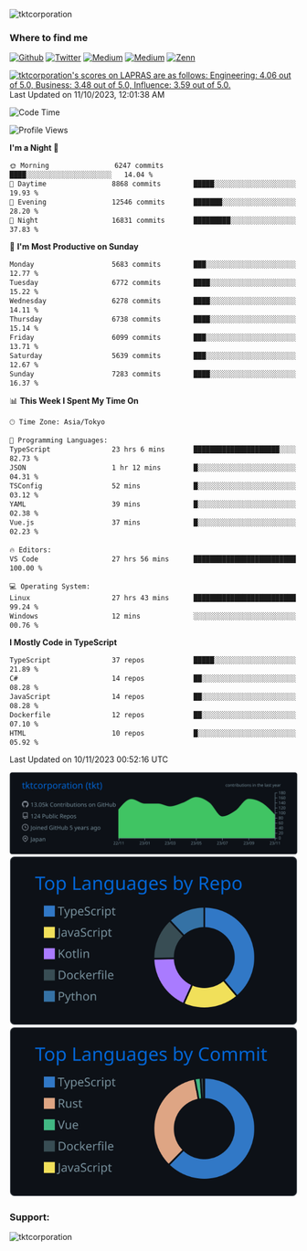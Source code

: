 <p align="left"> <img src="https://komarev.com/ghpvc/?username=tktcorporation&label=Profile%20views&color=0e75b6&style=flat" alt="tktcorporation" /> </p>

<h3>Where to find me</h3>
<p>
<a href="https://github.com/tktcorporation" target="_blank"><img alt="Github" src="https://img.shields.io/badge/GitHub-%2312100E.svg?&style=for-the-badge&logo=Github&logoColor=white" /></a>
<a href="https://twitter.com/tktcorporation" target="_blank"><img alt="Twitter" src="https://img.shields.io/badge/twitter-%231DA1F2.svg?&style=for-the-badge&logo=twitter&logoColor=white" /></a>
<a href="https://www.linkedin.com/in/tktcorporation" target="_blank"><img alt="Medium" src="https://img.shields.io/badge/linkdin-0a66c2.svg?&style=for-the-badge&logo=linkedin&logoColor=white" /></a>
<a href="https://qiita.com/tktcorporation" target="_blank"><img alt="Medium" src="https://img.shields.io/badge/qiita-55C500.svg?&style=for-the-badge&logo=qiita&logoColor=white" /></a>
<a href="https://zenn.dev/tktcorporation" target="_blank"><img alt="Zenn" src="https://img.shields.io/badge/Zenn-3EA8FF.svg?&style=for-the-badge&logo=Zenn&logoColor=white" /></a>
</p>

<!--START_SECTION:lapras-card-->
<p ><a href="https://lapras.com/public/tktcorporation" target="_blank" rel="noopener noreferrer"><img alt="tktcorporation's scores on LAPRAS are as follows: Engineering: 4.06 out of 5.0, Business: 3.48 out of 5.0, Influence: 3.59 out of 5.0." src="https://lapras-card-generator.vercel.app/api/svg?e=4.06&b=3.48&i=3.59&b1=%23232323&b2=%236d6d6d&i1=%23212121&i2=%23818181&l=en" width="300" ></a>  
Last Updated on 11/10/2023, 12:01:38 AM</p>
<!--END_SECTION:lapras-card-->
  
<!--START_SECTION:waka-->
![Code Time](http://img.shields.io/badge/Code%20Time-1%2C238%20hrs%2043%20mins-blue)

![Profile Views](http://img.shields.io/badge/Profile%20Views-1-blue)

**I'm a Night 🦉** 

```text
🌞 Morning                6247 commits        ████░░░░░░░░░░░░░░░░░░░░░   14.04 % 
🌆 Daytime                8868 commits        █████░░░░░░░░░░░░░░░░░░░░   19.93 % 
🌃 Evening                12546 commits       ███████░░░░░░░░░░░░░░░░░░   28.20 % 
🌙 Night                  16831 commits       █████████░░░░░░░░░░░░░░░░   37.83 % 
```
📅 **I'm Most Productive on Sunday** 

```text
Monday                   5683 commits        ███░░░░░░░░░░░░░░░░░░░░░░   12.77 % 
Tuesday                  6772 commits        ████░░░░░░░░░░░░░░░░░░░░░   15.22 % 
Wednesday                6278 commits        ████░░░░░░░░░░░░░░░░░░░░░   14.11 % 
Thursday                 6738 commits        ████░░░░░░░░░░░░░░░░░░░░░   15.14 % 
Friday                   6099 commits        ███░░░░░░░░░░░░░░░░░░░░░░   13.71 % 
Saturday                 5639 commits        ███░░░░░░░░░░░░░░░░░░░░░░   12.67 % 
Sunday                   7283 commits        ████░░░░░░░░░░░░░░░░░░░░░   16.37 % 
```


📊 **This Week I Spent My Time On** 

```text
🕑︎ Time Zone: Asia/Tokyo

💬 Programming Languages: 
TypeScript               23 hrs 6 mins       █████████████████████░░░░   82.73 % 
JSON                     1 hr 12 mins        █░░░░░░░░░░░░░░░░░░░░░░░░   04.31 % 
TSConfig                 52 mins             █░░░░░░░░░░░░░░░░░░░░░░░░   03.12 % 
YAML                     39 mins             █░░░░░░░░░░░░░░░░░░░░░░░░   02.38 % 
Vue.js                   37 mins             █░░░░░░░░░░░░░░░░░░░░░░░░   02.23 % 

🔥 Editors: 
VS Code                  27 hrs 56 mins      █████████████████████████   100.00 % 

💻 Operating System: 
Linux                    27 hrs 43 mins      █████████████████████████   99.24 % 
Windows                  12 mins             ░░░░░░░░░░░░░░░░░░░░░░░░░   00.76 % 
```

**I Mostly Code in TypeScript** 

```text
TypeScript               37 repos            █████░░░░░░░░░░░░░░░░░░░░   21.89 % 
C#                       14 repos            ██░░░░░░░░░░░░░░░░░░░░░░░   08.28 % 
JavaScript               14 repos            ██░░░░░░░░░░░░░░░░░░░░░░░   08.28 % 
Dockerfile               12 repos            ██░░░░░░░░░░░░░░░░░░░░░░░   07.10 % 
HTML                     10 repos            █░░░░░░░░░░░░░░░░░░░░░░░░   05.92 % 
```




 Last Updated on 10/11/2023 00:52:16 UTC
<!--END_SECTION:waka-->

[![](https://raw.githubusercontent.com/tktcorporation/tktcorporation/master/profile-summary-card-output/github_dark/0-profile-details.svg)](https://github.com/vn7n24fzkq/github-profile-summary-cards)
[![](https://raw.githubusercontent.com/tktcorporation/tktcorporation/master/profile-summary-card-output/github_dark/1-repos-per-language.svg)](https://github.com/vn7n24fzkq/github-profile-summary-cards) [![](https://raw.githubusercontent.com/tktcorporation/tktcorporation/master/profile-summary-card-output/github_dark/2-most-commit-language.svg)](https://github.com/vn7n24fzkq/github-profile-summary-cards)

<h3 align="left">Support:</h3>
<p><a href="https://www.buymeacoffee.com/tktcorporation"> <img align="left" src="https://cdn.buymeacoffee.com/buttons/v2/default-yellow.png" height="50" width="210" alt="tktcorporation" /></a></p><br><br>
